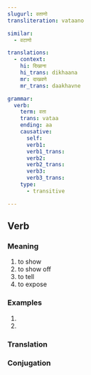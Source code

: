 ```yaml
---
slugurl: वताणो
transliteration: vataano

similar:
  - वटाणो

translations:
  - context:
    hi: दिखाना
    hi_trans: dikhaana
    mr: दाखवणे
    mr_trans: daakhavne

grammar:
  verb:
    term: वता
    trans: vataa
    ending: aa
    causative:
      self:
      verb1:
      verb1_trans:
      verb2:
      verb2_trans:
      verb3:
      verb3_trans:
    type:
      - transitive

---
```


## Verb

<!-- <fos :grammar="grammar" ></fos> -->

### Meaning

<word-meanings>

1. to show
2. to show off
3. to tell
4. to expose

</word-meanings>

### Examples

1. <word-eg>
   <template #mwr>मने भी <b>वता</b>।</template>
   <template #mwrlatn>Mane bhi vataa.</template>
   <template #en>Show me too.</template>
   </word-eg>

2. <word-eg>
   <template #mwr>घणा जणा तो सिर्फ <b>वतावा</b> वास्ते ईस चीजा खरीदे।</template>
   <template #mwrlatn>ghanaa janaa toh vataava vaaste is chijaa kharide.</template>
   <template #en>Many people buy things only to show off.</template>
   </word-eg>

### Translation

<translation :translation="translations" ></translation>

### Conjugation

<verb-conj :grammar="grammar" ></verb-conj>
